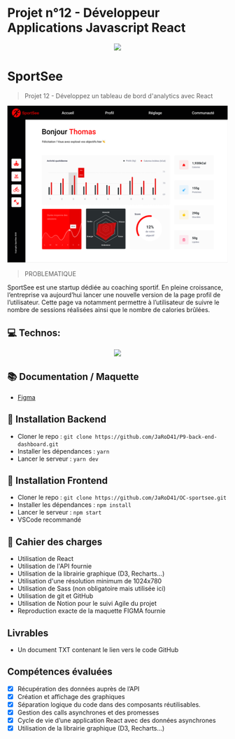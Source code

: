 # Projet n°12 - Développeur Applications Javascript React

<p align="center">
  <img src="https://user.oc-static.com/upload/2020/08/18/15977560509272_logo%20%285%29.png">
</p>

# SportSee

> Projet 12 - Développez un tableau de bord d'analytics avec React

<p align="center">
  <img src="https://github.com/JaRoD41/OC-sportsee/blob/main/Sportsee.png?raw=true">
</p>

> PROBLEMATIQUE

SportSee est une startup dédiée au coaching sportif. En pleine croissance, l’entreprise va aujourd’hui lancer une nouvelle version de la page profil de l’utilisateur. Cette page va notamment permettre à l’utilisateur de suivre le nombre de sessions réalisées ainsi que le nombre de calories brûlées.

## 💻 Technos:

<p align="center">
  <a href="https://skillicons.dev">
    <img src="https://skillicons.dev/icons?i=sass,react,figma,d3,github,html,js,nodejs,postman,docker,vercel,vscode" />
  </a>
</p>

## 📚 Documentation / Maquette

- [Figma](https://www.figma.com/file/BMomGVZqLZb811mDMShpLu/UI-design-Sportify-FR?node-id=0%3A1&mode=dev)

## 🚀 Installation Backend

- Cloner le repo : `git clone https://github.com/JaRoD41/P9-back-end-dashboard.git`
- Installer les dépendances : `yarn`
- Lancer le serveur : `yarn dev`

## 🚀 Installation Frontend

- Cloner le repo : `git clone https://github.com/JaRoD41/OC-sportsee.git`
- Installer les dépendances : `npm install`
- Lancer le serveur : `npm start`
- VSCode recommandé

## 📝 Cahier des charges

- Utilisation de React
- Utilisation de l'API fournie
- Utilisation de la librairie graphique (D3, Recharts...)
- Utilisation d'une résolution minimum de 1024x780
- Utilisation de Sass (non obligatoire mais utilisée ici)
- Utilisation de git et GitHub
- Utilisation de Notion pour le suivi Agile du projet
- Reproduction exacte de la maquette FIGMA fournie

## Livrables

- Un document TXT contenant le lien vers le code GitHub

## Compétences évaluées

- [x] Récupération des données auprès de l’API
- [x] Création et affichage des graphiques
- [x] Séparation logique du code dans des composants réutilisables.
- [x] Gestion des calls asynchrones et des promesses
- [x] Cycle de vie d’une application React avec des données asynchrones
- [x] Utilisation de la librairie graphique (D3, Recharts...)
